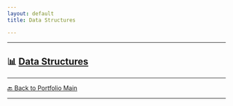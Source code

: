 ```yaml
---
layout: default
title: Data Structures

---
```



---

## 📊 [Data Structures](/study/algorithms-and-data-structures/data-structures)



---
[🔙 Back to Portfolio Main](./index.md)

---

